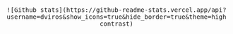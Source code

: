 <p align="center">
  <br><br>
  <samp>
    ![Github stats](https://github-readme-stats.vercel.app/api?username=dviros&show_icons=true&hide_border=true&theme=highcontrast)
  </samp>
</p>
